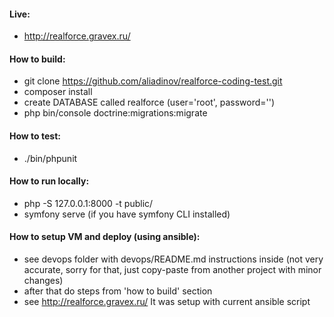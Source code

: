 #### Live:
- http://realforce.gravex.ru/

#### How to build:

- git clone https://github.com/aliadinov/realforce-coding-test.git
- composer install
- create DATABASE called realforce (user='root', password='')
- php bin/console doctrine:migrations:migrate


#### How to test:
- ./bin/phpunit

#### How to run locally:
- php -S 127.0.0.1:8000 -t public/
- symfony serve (if you have symfony CLI installed)


#### How to setup VM and deploy (using ansible):
- see devops folder with devops/README.md instructions inside (not very accurate, sorry for that, just copy-paste from another project with minor changes)
- after that do steps from 'how to build' section 
- see http://realforce.gravex.ru/ It was setup with current ansible script